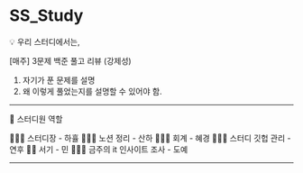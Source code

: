 # SS_Study

💡 우리 스터디에서는,

[매주] 3문제 백준 풀고 리뷰 (강제성)
   1. 자기가 푼 문제를 설명
   2. 왜 이렇게 풀었는지를 설명할 수 있어야 함.

- - - - - - - - - - - - - - - - - - - - - -

🙂 스터디원 역할 

🧑🏻‍🦱 스터디장 - 하휼 
👩🏻‍🦳 노션 정리 - 산하
👩🏻‍🦱 회계 - 혜경 
👱🏻‍♂️ 스터디 깃헙 관리 - 연후
👶🏻 서기 - 민
👩🏻‍🦰 금주의 it 인사이트 조사 - 도예

- - - - - - - - - - - - - - - - - - - - - -


